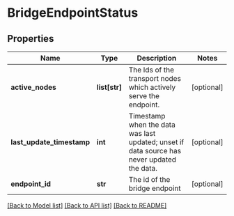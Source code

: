 # BridgeEndpointStatus

## Properties
Name | Type | Description | Notes
------------ | ------------- | ------------- | -------------
**active_nodes** | **list[str]** | The Ids of the transport nodes which actively serve the endpoint. | [optional] 
**last_update_timestamp** | **int** | Timestamp when the data was last updated; unset if data source has never updated the data. | [optional] 
**endpoint_id** | **str** | The id of the bridge endpoint | [optional] 

[[Back to Model list]](../README.md#documentation-for-models) [[Back to API list]](../README.md#documentation-for-api-endpoints) [[Back to README]](../README.md)

